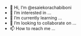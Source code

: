 - 👋 Hi, I’m @esaiekorachabiboni
- 👀 I’m interested in ...
- 🌱 I’m currently learning ...
- 💞️ I’m looking to collaborate on ...
- 📫 How to reach me ...

<!---
esaiekorachabiboni/esaiekorachabiboni is a ✨ special ✨ repository because its `README.md` (this file) appears on your GitHub profile.
You can click the Preview link to take a look at your changes.
--->
